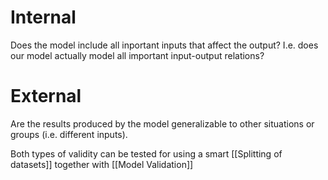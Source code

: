 # Internal
Does the model include all inportant inputs that affect the output?
I.e. does our model actually model all important input-output relations?

# External
Are the results produced by the model generalizable to other situations or groups (i.e. different inputs).


Both types of validity can be tested for using a smart [[Splitting of datasets]] together with [[Model Validation]]

